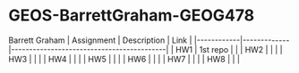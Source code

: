 # GEOS-BarrettGraham-GEOG478
Barrett Graham
| Assignment | Description | Link                                      |
|------------|-------------|-------------------------------------------|
| HW1        |    1st repo |                                           |
| HW2        |             |                                           |
| HW3        |             |                                           |
| HW4        |             |                                           |
| HW5        |             |                                           |
| HW6        |             |                                           |
| HW7        |             |                                           |
| HW8        |             |                                           |
